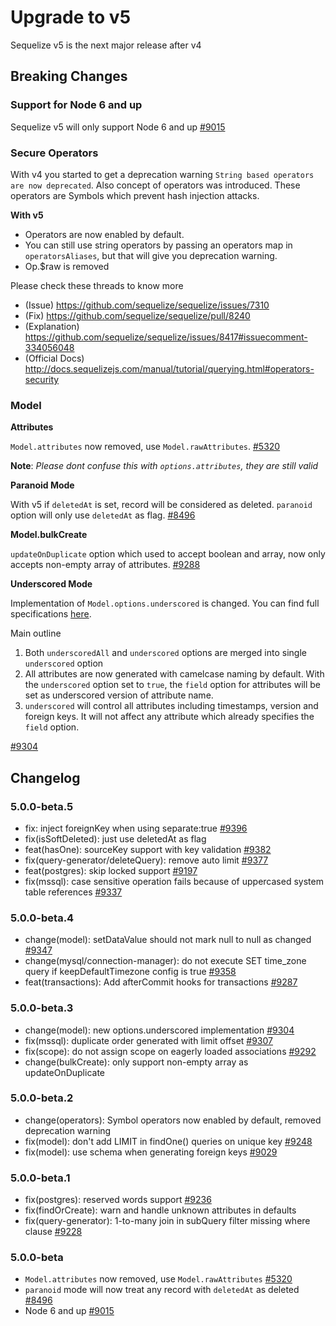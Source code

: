 # Upgrade to v5

Sequelize v5 is the next major release after v4

## Breaking Changes

### Support for Node 6 and up

Sequelize v5 will only support Node 6 and up [#9015](https://github.com/sequelize/sequelize/issues/9015)

### Secure Operators

With v4 you started to get a deprecation warning `String based operators are now deprecated`. Also concept of operators was introduced. These operators are Symbols which prevent hash injection attacks.

**With v5**

- Operators are now enabled by default.
- You can still use string operators by passing an operators map in `operatorsAliases`, but that will give you deprecation warning.
- Op.$raw is removed

Please check these threads to know more

- (Issue) https://github.com/sequelize/sequelize/issues/7310
- (Fix) https://github.com/sequelize/sequelize/pull/8240
- (Explanation) https://github.com/sequelize/sequelize/issues/8417#issuecomment-334056048
- (Official Docs) http://docs.sequelizejs.com/manual/tutorial/querying.html#operators-security

### Model

**Attributes**

`Model.attributes` now removed, use `Model.rawAttributes`. [#5320](https://github.com/sequelize/sequelize/issues/5320)

__Note__: _Please dont confuse this with `options.attributes`, they are still valid_

**Paranoid Mode**

With v5 if `deletedAt` is set, record will be considered as deleted. `paranoid` option will only use `deletedAt` as flag. [#8496](https://github.com/sequelize/sequelize/issues/8496)

**Model.bulkCreate**

`updateOnDuplicate` option which used to accept boolean and array, now only accepts non-empty array of attributes. [#9288](https://github.com/sequelize/sequelize/issues/9288)


**Underscored Mode**

Implementation of `Model.options.underscored` is changed. You can find full specifications [here](https://github.com/sequelize/sequelize/issues/6423#issuecomment-379472035).

Main outline

1. Both `underscoredAll` and `underscored` options are merged into single `underscored` option
2. All attributes are now generated with camelcase naming by default. With the `underscored` option set to `true`, the `field` option for attributes will be set as underscored version of attribute name.
3. `underscored` will control all attributes including timestamps, version and foreign keys. It will not affect any attribute which already specifies the `field` option.

[#9304](https://github.com/sequelize/sequelize/pull/9304)


## Changelog

### 5.0.0-beta.5

- fix: inject foreignKey when using separate:true [#9396](https://github.com/sequelize/sequelize/pull/9396)
- fix(isSoftDeleted): just use deletedAt as flag
- feat(hasOne): sourceKey support with key validation [#9382](https://github.com/sequelize/sequelize/pull/9382)
- fix(query-generator/deleteQuery): remove auto limit [#9377](https://github.com/sequelize/sequelize/pull/9377)
- feat(postgres): skip locked support [#9197](https://github.com/sequelize/sequelize/pull/9197)
- fix(mssql): case sensitive operation fails because of uppercased system table references [#9337](https://github.com/sequelize/sequelize/pull/9337)

### 5.0.0-beta.4

- change(model): setDataValue should not mark null to null as changed [#9347](https://github.com/sequelize/sequelize/pull/9347)
- change(mysql/connection-manager): do not execute SET time_zone query if keepDefaultTimezone config is true [#9358](https://github.com/sequelize/sequelize/pull/9358)
- feat(transactions): Add afterCommit hooks for transactions [#9287](https://github.com/sequelize/sequelize/pull/9287)

### 5.0.0-beta.3

- change(model): new options.underscored implementation [#9304](https://github.com/sequelize/sequelize/pull/9304)
- fix(mssql): duplicate order generated with limit offset [#9307](https://github.com/sequelize/sequelize/pull/9307)
- fix(scope): do not assign scope on eagerly loaded associations [#9292](https://github.com/sequelize/sequelize/pull/9292)
- change(bulkCreate): only support non-empty array as updateOnDuplicate

### 5.0.0-beta.2

- change(operators): Symbol operators now enabled by default, removed deprecation warning
- fix(model): don't add LIMIT in findOne() queries on unique key [#9248](https://github.com/sequelize/sequelize/pull/9248)
- fix(model): use schema when generating foreign keys [#9029](https://github.com/sequelize/sequelize/issues/9029)

### 5.0.0-beta.1

- fix(postgres): reserved words support [#9236](https://github.com/sequelize/sequelize/pull/9236)
- fix(findOrCreate): warn and handle unknown attributes in defaults
- fix(query-generator): 1-to-many join in subQuery filter missing where clause [#9228](https://github.com/sequelize/sequelize/issues/9228)

### 5.0.0-beta

- `Model.attributes` now removed, use `Model.rawAttributes` [#5320](https://github.com/sequelize/sequelize/issues/5320)
- `paranoid` mode will now treat any record with `deletedAt` as deleted [#8496](https://github.com/sequelize/sequelize/issues/8496)
- Node 6 and up [#9015](https://github.com/sequelize/sequelize/issues/9015)
